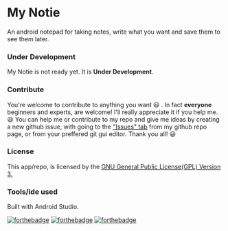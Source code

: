 # My Notie
An android notepad for taking notes, write what you want and save them to see them later.
### Under Development
My Notie is not ready yet. It is **Under Development**.

### Contribute
You're welcome to contribute to anything you want :smiley: . In fact **everyone** beginners and experts, are welcome! I'll really appreciate it if you help me. :smiley:
You can help me or contribute to my repo and give me ideas by creating a new github issue, with going to the ["Issues" tab](https://github.com/ioannis-xenakis/MyNotie/issues) from my github repo page, or from your preffered git gui editor. Thank you all! :smiley:

### License
This app/repo, is licensed by the [GNU General Public License(GPL) Version 3.](LICENSE)

### Tools/ide used
Built with Android Studio.

[![forthebadge](https://forthebadge.com/images/badges/built-for-android.svg)](https://forthebadge.com) [![forthebadge](https://forthebadge.com/images/badges/built-with-love.svg)](https://forthebadge.com) [![forthebadge](https://forthebadge.com/images/badges/for-you.svg)](https://forthebadge.com)
